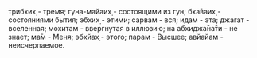 трибхих̣ - тремя; гун̣а-майаих̣ - состоящими из гун; бха̄ваих̣ - состояниями бытия; эбхих̣ - этими; сарвам - вся; идам - эта; джагат - вселенная; мохитам - ввергнутая в иллюзию; на абхиджа̄на̄ти - не знает; ма̄м - Меня; эбхйах̣ - этого; парам - Высшее; авйайам - неисчерпаемое.